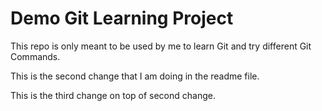 # Demo Git Learning Project

This repo is only meant to be used by me to learn Git and try different Git Commands.

This is the second change that I am doing in the readme file.

This is the third change on top of second change.